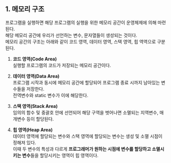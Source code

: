 <h2> <strong> 1. 메모리 구조 </strong> </h2>

프로그램을 실행하면 해당 프로그램의 실행을 위한 메모리 공간이 운영체제에 의해 마련된다. <br>
해당 메모리 공간에 우리가 선언하는 변수, 문자열들이 생성되는 것이다. <br>
메모리 공간의 구조는 아래와 같이 코드 영역, 데이터 영역, 스택 영역, 힙 역역으로 구분된다.

1. <b>코드 영역(Code Area)</b> <br>
실행할 프로그램의 코드가 저장되는 메모리 공간이다.

2. <b>데이터 영역(Data Area)</b> <br>
프로그램 시작과 동시에 메모리 공간에 할당되어 프로그램 종료 시까지 남아있는 변수들을 저장한다. <br>
전역변수와 static 변수가 이에 해당한다.

3. <b>스택 영역(Stack Area)</b> <br>
임의의 함수 및 중괄호 안에 선언되어 해당 구역을 벗어나면 소멸되는 지역변수, 매개변수 등이 할당된다.

4. <b>힙 영역(Heap Area)</b> <br>
데이터 영역에 할당되는 변수와 스택 영역에 할당되는 변수는 생성 및 소멸 시점이 정해져 있다. <br>
이때 두 변수의 특성과 다르게 <b>프로그래머가 원하는 시점에 변수를 할당하고 소멸시키는 변수</b>들을 할당시키는 영역이 힙 영역이다.